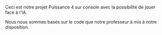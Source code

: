 Ceci est notre projet Puissance 4 sur console avec la possibilité de jouer face à l'IA.

Nous nous sommes basés sur le code que notre professeur à mis à notre disposition.
